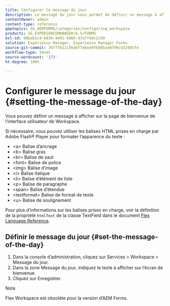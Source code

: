 ```yaml
---
title: Configurer le message du jour
description: Le message du jour vous permet de définir un message à afficher sur la page de bienvenue de l’interface utilisateur de Workspace.
contentOwner: admin
content-type: reference
geptopics: SG_AEMFORMS/categories/configuring_workspace
products: SG_EXPERIENCEMANAGER/6.5/FORMS
exl-id: d8bab1c4-b830-4491-9486-d7e7f4dc2c99
solution: Experience Manager, Experience Manager Forms
source-git-commit: 76fffb11c56dbf7ebee9f6805ae0799cd32985fe
workflow-type: tm+mt
source-wordcount: '173'
ht-degree: 100%

---
```


# Configurer le message du jour {#setting-the-message-of-the-day}

Vous pouvez définir un message à afficher sur la page de bienvenue de l’interface utilisateur de Workspace.

Si nécessaire, vous pouvez utiliser les balises HTML prises en charge par Adobe Flash® Player pour formater l’apparence du texte :

* &lt;a> Balise d’ancrage
* &lt;b> Balise gras
* &lt;br> Balise de saut
* &lt;font> Balise de police
* &lt;img> Balise d’image
* &lt;i> Balise italique
* &lt;li> Balise d’élément de liste
* &lt;p> Balise de paragraphe
* &lt;span> Balise d’étendue
* &lt;textformat> Balise de format de texte
* &lt;u> Balise de soulignement

Pour plus d’informations sur les balises prises en charge, voir la définition de la propriété `htmlText` de la classe TextField dans le document [Flex Language Reference](https://flex.apache.org/).

## Définir le message du jour {#set-the-message-of-the-day}

1. Dans la console d’administration, cliquez sur Services > Workspace > Message du jour.
1. Dans la zone Message du jour, indiquez le texte à afficher sur l’écran de bienvenue.
1. Cliquez sur Enregistrer.

>[!NOTE]
>
>Flex Workspace est obsolète pour la version d’AEM Forms.
